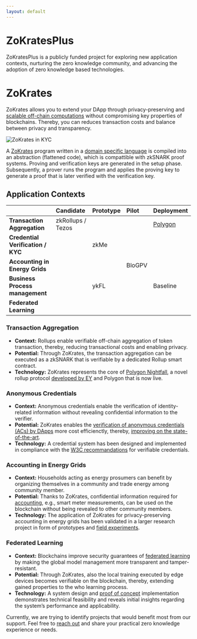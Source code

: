 ```yaml
---
layout: default
---
```


# ZoKratesPlus
ZoKratesPlus is a publicly funded project for exploring new application contexts, nurturing the zero knowledge community, and advancing the adoption of zero knowledge based technologies.

# ZoKrates
ZoKrates allows you to extend your DApp through privacy-preserving and [scalable off-chain computations](https://www.ise.tu-berlin.de/fileadmin/fg308/publications/2018/2018_eberhardt_ZoKrates.pdf) without compromising key properties of blockchains. Thereby, you can reduces transaction costs and balance between privacy and transparency. 

![ZoKrates in KYC](https://raw.githubusercontent.com/ZoKratesPlus/zokratesplus.github.io/customize_template/zokrates.png)

A [ZoKrates](https://github.com/Zokrates/ZoKrates) program written in a [domain specific language](https://zokrates.github.io/language/variables.html) is compiled into an abstraction (flattened code), which is compattible with zkSNARK proof systems. Proving and verification keys are generated in the setup phase. Subsequently, a prover runs the program and applies the proving key to generate a proof that is later verified with the verification key.


## Application Contexts

|                                      | Candidate         | Prototype | Pilot  | Deployment |
|:-------------------------------------|:------------------|:----------|:-------|:-----------|
| **Transaction Aggregation**          | zkRollups / Tezos |           |        | [Polygon](https://polygon.technology/solutions/polygon-nightfall/)    |
| **Credential Verification / KYC**    |                   | zkMe      |        |            |
| **Accounting in Energy Grids**       |                   |           | BloGPV |            |
| **Business Process management**      |                   | ykFL      |        | Baseline   |
| **Federated Learning**               |                   |           |        |            |


### Transaction Aggregation

*   **Context:** Rollups enable verifiable off-chain aggregation of token transaction, thereby, reducing transactional costs and enabling privacy.
*   **Potential:** Through ZoKrates, the transaction aggregation can be executed as a zkSNARK that is verifiable by a dedicated Rollup smart contract.
*   **Technology:** ZoKrates represents the core of [Polygon Nightfall](https://polygon.technology/solutions/polygon-nightfall/), a novel rollup protocol [developed by EY](https://github.com/EYBlockchain/nightfall_3) and Polygon that is now live.


### Anonymous Credentials

*   **Context:** Anonymous credentials enable the verification of identity-related information without revealing confidential information to the verifier.
*   **Potential:** ZoKrates enables the [verification of anonymous credentials (ACs) by DApps](https://github.com/JonathanHeiss/ZoKrates-Credential-Verification) more cost efficienctly, thereby, [improving on the state-of-the-art](https://arxiv.org/pdf/2209.09584.pdf).
*   **Technology:** A credential system has been designed and implemented in compliance with the [W3C recommandations](https://www.w3.org/TR/vc-data-model/) for verifiable credentials.


### Accounting in Energy Grids

*   **Context:** Households acting as energy prosumers can benefit by organizing themselves in a community and trade energy among community member.
*   **Potential:** Thanks to ZoKrates, confidential information required for [accounting](https://www.ise.tu-berlin.de/fileadmin/fg308/publications/2020/preprint-ICBC-Eberhard.pdf), e.g., smart meter measurements, can be used on the blockchain without being revealed to other community members.
*   **Technology:** The application of ZoKrates for privacy-preserving accounting in energy grids has been validated in a larger research project in form of prototypes and [field experiments](https://github.com/JacobEberhardt/decentralized-energy-trading). 


### Federated Learning

*   **Context:** Blockchains improve security guarantees of [federated learning](https://arxiv.org/pdf/2206.11641.pdf) by making the global model management more transparent and tamper-resistant.
*   **Potential:** Through ZoKrates, also the local training executed by edge devices becomes verifiable on the blockchain, thereby, extending gained properties to the who learning process.
*   **Technology:** A system design and [proof of concept](https://github.com/NikolasHaimerl/Advancing-Blockchain-Based-Federated-Learning-Through-Verifiable-Off-Chain-Computations) implementation demonstrates technical feasibility and reveals initial insights regarding the system’s performance and applicability. 


Currently, we are trying to identify projects that would benefit most from our support. Feel free to [reach out](./contact.html) and share your practical zero knowledge experience or needs.



